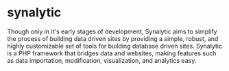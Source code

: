 synalytic
==========

Though only in it's early stages of development, Synalytic aims to simplify the process of building data driven sites by providing a simple, robust, and highly customizable set of tools for building database driven sites.  Synalytic is a PHP framework that bridges data and websites, making features such as data importation, modification, visualization, and analytics easy.
